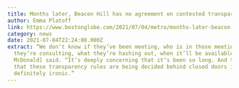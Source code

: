 ```yaml
---
title: Months later, Beacon Hill has no agreement on contested transparency rules
author: Emma Platoff
link: https://www.bostonglobe.com/2021/07/04/metro/months-later-beacon-hill-has-no-agreement-contested-transparency-rules/?event=event12
category: news
date: 2021-07-04T22:24:00.000Z
extract: “We don’t know if they’ve been meeting, who is in those meetings, who
  they’re consulting, what they’re hashing out, when it’ll be available,” \[Ella
  McDonald] said. “It’s deeply concerning that it’s been so long. And the fact
  that these transparency rules are being decided behind closed doors is
  definitely ironic.”
---
```

